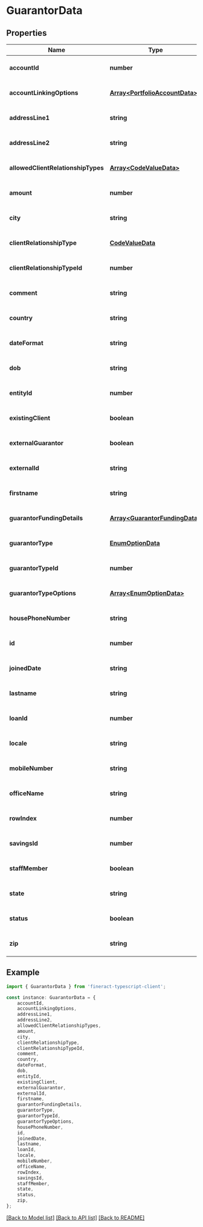 # GuarantorData


## Properties

Name | Type | Description | Notes
------------ | ------------- | ------------- | -------------
**accountId** | **number** |  | [optional] [default to undefined]
**accountLinkingOptions** | [**Array&lt;PortfolioAccountData&gt;**](PortfolioAccountData.md) |  | [optional] [default to undefined]
**addressLine1** | **string** |  | [optional] [default to undefined]
**addressLine2** | **string** |  | [optional] [default to undefined]
**allowedClientRelationshipTypes** | [**Array&lt;CodeValueData&gt;**](CodeValueData.md) |  | [optional] [default to undefined]
**amount** | **number** |  | [optional] [default to undefined]
**city** | **string** |  | [optional] [default to undefined]
**clientRelationshipType** | [**CodeValueData**](CodeValueData.md) |  | [optional] [default to undefined]
**clientRelationshipTypeId** | **number** |  | [optional] [default to undefined]
**comment** | **string** |  | [optional] [default to undefined]
**country** | **string** |  | [optional] [default to undefined]
**dateFormat** | **string** |  | [optional] [default to undefined]
**dob** | **string** |  | [optional] [default to undefined]
**entityId** | **number** |  | [optional] [default to undefined]
**existingClient** | **boolean** |  | [optional] [default to undefined]
**externalGuarantor** | **boolean** |  | [optional] [default to undefined]
**externalId** | **string** |  | [optional] [default to undefined]
**firstname** | **string** |  | [optional] [default to undefined]
**guarantorFundingDetails** | [**Array&lt;GuarantorFundingData&gt;**](GuarantorFundingData.md) |  | [optional] [default to undefined]
**guarantorType** | [**EnumOptionData**](EnumOptionData.md) |  | [optional] [default to undefined]
**guarantorTypeId** | **number** |  | [optional] [default to undefined]
**guarantorTypeOptions** | [**Array&lt;EnumOptionData&gt;**](EnumOptionData.md) |  | [optional] [default to undefined]
**housePhoneNumber** | **string** |  | [optional] [default to undefined]
**id** | **number** |  | [optional] [default to undefined]
**joinedDate** | **string** |  | [optional] [default to undefined]
**lastname** | **string** |  | [optional] [default to undefined]
**loanId** | **number** |  | [optional] [default to undefined]
**locale** | **string** |  | [optional] [default to undefined]
**mobileNumber** | **string** |  | [optional] [default to undefined]
**officeName** | **string** |  | [optional] [default to undefined]
**rowIndex** | **number** |  | [optional] [default to undefined]
**savingsId** | **number** |  | [optional] [default to undefined]
**staffMember** | **boolean** |  | [optional] [default to undefined]
**state** | **string** |  | [optional] [default to undefined]
**status** | **boolean** |  | [optional] [default to undefined]
**zip** | **string** |  | [optional] [default to undefined]

## Example

```typescript
import { GuarantorData } from 'fineract-typescript-client';

const instance: GuarantorData = {
    accountId,
    accountLinkingOptions,
    addressLine1,
    addressLine2,
    allowedClientRelationshipTypes,
    amount,
    city,
    clientRelationshipType,
    clientRelationshipTypeId,
    comment,
    country,
    dateFormat,
    dob,
    entityId,
    existingClient,
    externalGuarantor,
    externalId,
    firstname,
    guarantorFundingDetails,
    guarantorType,
    guarantorTypeId,
    guarantorTypeOptions,
    housePhoneNumber,
    id,
    joinedDate,
    lastname,
    loanId,
    locale,
    mobileNumber,
    officeName,
    rowIndex,
    savingsId,
    staffMember,
    state,
    status,
    zip,
};
```

[[Back to Model list]](../README.md#documentation-for-models) [[Back to API list]](../README.md#documentation-for-api-endpoints) [[Back to README]](../README.md)
